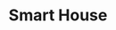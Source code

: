 ---
layout: pid
title: Smart House
owner: LifeToDevice
license: MIT
site: http://life2device.ru
source: https://github.com/LifeToDevice/smart_house
---
